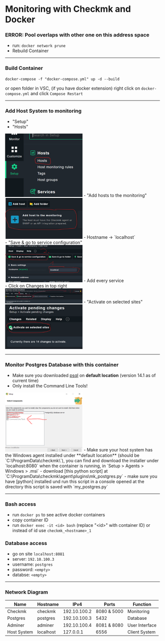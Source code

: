 # Monitoring with Checkmk and Docker
### ERROR: Pool overlaps with other one on this address space
- run: `docker network prune`
- Rebuild Container
------------------------
### Build Container
```
docker-compose -f "docker-compose.yml" up -d --build
```
or open folder in VSC, (if you have docker extension) right click on `docker-compose.yml` and click `Compose Restart`

-------------------------
### Add Host System to monitoring
- "Setup"<br>
- "Hosts"<br>
<img height="auto" width="50%" src="https://github.com/Nevah5/DockerMonitoring/raw/images/1.png">
- "Add hosts to the monitoring"<br>
<img height="auto" width="50%" src="https://github.com/Nevah5/DockerMonitoring/raw/images/2.png">
- Hostname -> `localhost`<br>
- "Save & go to service configuration"<br>
<img height="auto" width="50%" src="https://github.com/Nevah5/DockerMonitoring/raw/images/3.png">
- Add every service<br>
- Click on Changes in top right<br>
<img height="auto" width="50%" src="https://github.com/Nevah5/DockerMonitoring/raw/images/4.png">
- "Activate on selected sites"<br>
<img height="auto" width="50%" src="https://github.com/Nevah5/DockerMonitoring/raw/images/5.png">

--------------------------
### Monitor Postgres Database with this container
- Make sure you downloaded [psql] on **default location** (version 14.1 as of current time)
- Only install the Command Line Tools!<br>
<img height="auto" width="50%" src="https://github.com/Nevah5/DockerMonitoring/raw/images/6.png" alt="This option here!">
- Make sure your host system has the Windows agent installed under **default location** (should be `C:\ProgramData\checkmk\`), you can find and download the installer under `localhost:8080` when the container is running, in `Setup > Agents > Windows > .msi`
- download [this python script] at `C:\ProgramData\checkmk\agent\plugins\mk_postgres.py`
- make sure you have [python] installed und run this script in a console opened at the directory this script is saved with `my_postgres.py`

--------------------------
### Bash access
- run `docker ps` to see active docker containers
- copy container ID
- run `docker exec -it <id> bash` (replace "\<id>" with container ID) or instead of id use `checkmk_<hostname>_1`

### Database access
- go on site `localhost:8081`
- server: `192.10.100.3`
- username: `postgres`
- password: `<empty>`
- databse: `<empty>`
--------------------------
### Network Diagram
|Name|Hostname|IPv4|Ports|Function|
|-|-|-|-|-|
|Checkmk|checkmk|192.10.100.2|8080 & 5000|Monitoring|
|Postgres|postgres|192.10.100.3|5432|Database|
|Adminer|adminer|192.10.100.4|8081 & 8080|User Interface|
|Host System|localhost|127.0.0.1|6556|Client System|


[psql]:https://www.enterprisedb.com/downloads/postgres-postgresql-downloads
[this python script]:https://github.com/jrghde/postgresmonitoring/blob/main/mk_postgres.py
[python]:https://www.microsoft.com/en-us/p/python-39/9p7qfqmjrfp7?activetab=pivot:overviewtab
